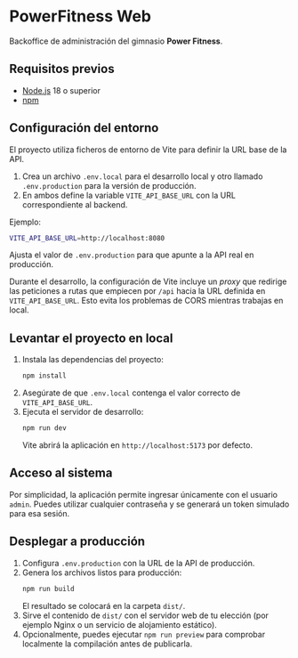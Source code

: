 # PowerFitness Web

Backoffice de administración del gimnasio **Power Fitness**.

## Requisitos previos

- [Node.js](https://nodejs.org/) 18 o superior
- [npm](https://www.npmjs.com/)

## Configuración del entorno

El proyecto utiliza ficheros de entorno de Vite para definir la URL base de la API.

1. Crea un archivo `.env.local` para el desarrollo local y otro llamado `.env.production` para la versión de producción.
2. En ambos define la variable `VITE_API_BASE_URL` con la URL correspondiente al backend.

Ejemplo:

```bash
VITE_API_BASE_URL=http://localhost:8080
```

Ajusta el valor de `.env.production` para que apunte a la API real en producción.

Durante el desarrollo, la configuración de Vite incluye un *proxy* que redirige
las peticiones a rutas que empiecen por `/api` hacia la URL definida en
`VITE_API_BASE_URL`. Esto evita los problemas de CORS mientras trabajas en
local.

## Levantar el proyecto en local

1. Instala las dependencias del proyecto:
   ```bash
   npm install
   ```
2. Asegúrate de que `.env.local` contenga el valor correcto de `VITE_API_BASE_URL`.
3. Ejecuta el servidor de desarrollo:
   ```bash
   npm run dev
   ```
   Vite abrirá la aplicación en `http://localhost:5173` por defecto.

## Acceso al sistema

Por simplicidad, la aplicación permite ingresar únicamente con el usuario `admin`.
Puedes utilizar cualquier contraseña y se generará un token simulado para esa sesión.

## Desplegar a producción

1. Configura `.env.production` con la URL de la API de producción.
2. Genera los archivos listos para producción:
   ```bash
   npm run build
   ```
   El resultado se colocará en la carpeta `dist/`.
3. Sirve el contenido de `dist/` con el servidor web de tu elección (por ejemplo Nginx o un servicio de alojamiento estático).
4. Opcionalmente, puedes ejecutar `npm run preview` para comprobar localmente la compilación antes de publicarla.
